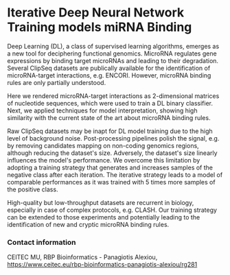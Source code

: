 # Iterative Deep Neural Network Training models miRNA Binding

Deep Learning (DL), a class of supervised learning algorithms, emerges as a new tool for deciphering functional genomics. MicroRNA regulates gene expressions by binding target microRNAs and leading to their degradation. Several ClipSeq datasets are publically available for the identification of microRNA-target interactions, e.g. ENCORI. However, microRNA binding rules are only partially understood. 

Here we rendered microRNA-target interactions as 2-dimensional matrices of nucleotide sequences, which were used to train a DL binary classifier. Next, we applied techniques for model interpretation, showing high similarity with the current state of the art about microRNA binding rules.

Raw ClipSeq datasets may be inapt for DL model training due to the high level of background noise. Post-processing pipelines polish the signal, e.g. by removing candidates mapping on non-coding genomics regions, although reducing the dataset's size. Adversely, the dataset's size linearly influences the model's performance. We overcome this limitation by adopting a training strategy that generates and increases samples of the negative class after each iteration. The iterative strategy leads to a model of comparable performances as it was trained with 5 times more samples of the positive class.

High-quality but low-throughput datasets are recurrent in biology, especially in case of complex protocols, e.g. CLASH. Our training strategy can be extended to those experiments and potentially leading to the identification of new and cryptic microRNA binding rules.


### Contact information

CEITEC MU, RBP Bioinformatics - Panagiotis Alexiou, https://www.ceitec.eu/rbp-bioinformatics-panagiotis-alexiou/rg281

